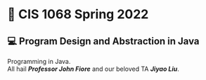 # 🧠 CIS 1068 Spring 2022

## 💻 Program Design and Abstraction in Java

Programming in Java.\
All hail **_Professor John Fiore_** and our beloved TA **_Jiyao Liu_**.
